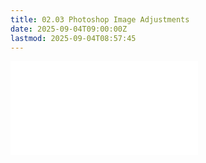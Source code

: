 ```yaml
---
title: 02.03 Photoshop Image Adjustments
date: 2025-09-04T09:00:00Z
lastmod: 2025-09-04T08:57:45
---
```


![Link to included file content](../../../../art-faq/depth.md)
